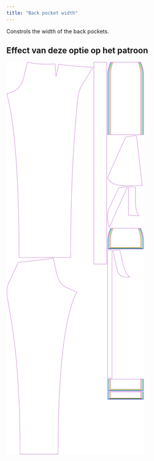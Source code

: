 ```yaml
---
title: "Back pocket width"
---
```


Constrols the width of the back pockets.

## Effect van deze optie op het patroon

![This image shows the effect of this option by superimposing several variants that have a different value for this option](charlie_backpocketwidth_sample.svg "Effect of this option on the pattern")
